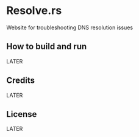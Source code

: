 # Resolve.rs

Website for troubleshooting DNS resolution issues

## How to build and run

LATER

## Credits

LATER

## License

LATER
